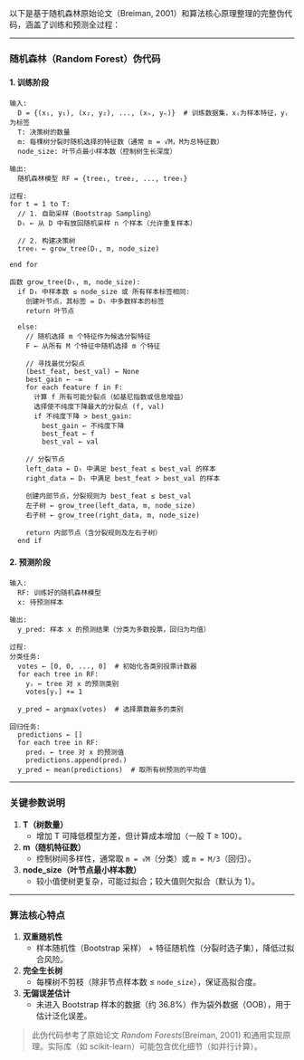 以下是基于随机森林原始论文（Breiman, 2001）和算法核心原理整理的完整伪代码，涵盖了训练和预测全过程：

------

### **随机森林（Random Forest）伪代码**

#### **1. 训练阶段**

```
输入:
  D = {(x₁, y₁), (x₂, y₂), ..., (xₙ, yₙ)}  # 训练数据集，xᵢ为样本特征，yᵢ为标签
  T: 决策树的数量
  m: 每棵树分裂时随机选择的特征数（通常 m = √M，M为总特征数）
  node_size: 叶节点最小样本数（控制树生长深度）

输出:
  随机森林模型 RF = {tree₁, tree₂, ..., treeₜ}

过程:
for t = 1 to T:
  // 1. 自助采样（Bootstrap Sampling）
  Dₜ ← 从 D 中有放回随机采样 n 个样本（允许重复样本）

  // 2. 构建决策树
  treeₜ ← grow_tree(Dₜ, m, node_size)

end for

函数 grow_tree(Dₜ, m, node_size):
  if Dₜ 中样本数 ≤ node_size 或 所有样本标签相同:
    创建叶节点，其标签 = Dₜ 中多数样本的标签
    return 叶节点

  else:
    // 随机选择 m 个特征作为候选分裂特征
    F ← 从所有 M 个特征中随机选择 m 个特征

    // 寻找最优分裂点
    (best_feat, best_val) ← None
    best_gain ← -∞
    for each feature f in F:
      计算 f 所有可能分裂点（如基尼指数或信息增益）
      选择使不纯度下降最大的分裂点 (f, val)
      if 不纯度下降 > best_gain:
        best_gain ← 不纯度下降
        best_feat ← f
        best_val ← val

    // 分裂节点
    left_data ← Dₜ 中满足 best_feat ≤ best_val 的样本
    right_data ← Dₜ 中满足 best_feat > best_val 的样本

    创建内部节点，分裂规则为 best_feat ≤ best_val
    左子树 ← grow_tree(left_data, m, node_size)
    右子树 ← grow_tree(right_data, m, node_size)

    return 内部节点（含分裂规则及左右子树）
  end if
```

#### **2. 预测阶段**

```
输入:
  RF: 训练好的随机森林模型
  x: 待预测样本

输出:
  y_pred: 样本 x 的预测结果（分类为多数投票，回归为均值）

过程:
分类任务:
  votes ← [0, 0, ..., 0]  # 初始化各类别投票计数器
  for each tree in RF:
    yᵢ ← tree 对 x 的预测类别
    votes[yᵢ] += 1

  y_pred ← argmax(votes)  # 选择票数最多的类别

回归任务:
  predictions ← []
  for each tree in RF:
    predᵢ ← tree 对 x 的预测值
    predictions.append(predᵢ)
  y_pred ← mean(predictions)  # 取所有树预测的平均值
```

------

### **关键参数说明**

1. **T（树数量）**
   - 增加 T 可降低模型方差，但计算成本增加（一般 T ≥ 100）。
2. **m（随机特征数）**
   - 控制树间多样性，通常取 `m = √M`（分类）或 `m = M/3`（回归）。
3. **node_size（叶节点最小样本数）**
   - 较小值使树更复杂，可能过拟合；较大值则欠拟合（默认为 1）。

------

### **算法核心特点**

1. **双重随机性**
   - 样本随机性（Bootstrap 采样） + 特征随机性（分裂时选子集），降低过拟合风险。
2. **完全生长树**
   - 每棵树不剪枝（除非节点样本数 ≤ `node_size`），保证高拟合度。
3. **无偏误差估计**
   - 未进入 Bootstrap 样本的数据（约 36.8%）作为袋外数据（OOB），用于估计泛化误差。

> 此伪代码参考了原始论文 *Random Forests*(Breiman, 2001) 和通用实现原理。实际库（如 scikit-learn）可能包含优化细节（如并行计算）。


